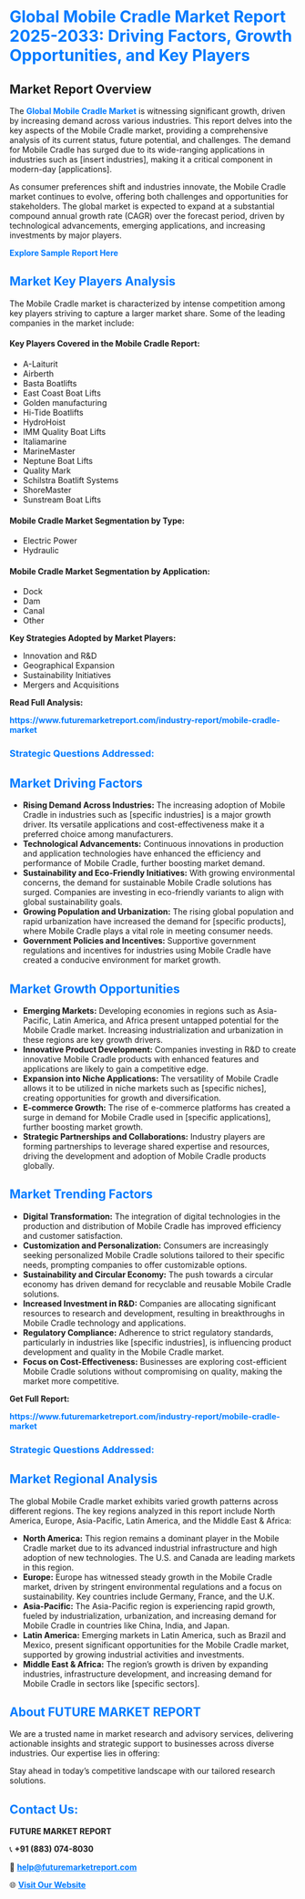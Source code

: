 <h1 style="color: #007BFF;">Global Mobile Cradle Market Report 2025-2033: Driving Factors, Growth Opportunities, and Key Players</h1>

<section id="overview">
<h2>Market Report Overview</h2>
<p>The <a href="https://www.futuremarketreport.com/industry-report/mobile-cradle-market" style="color: #007BFF; text-decoration: none;"><strong>Global Mobile Cradle Market</strong></a> is witnessing significant growth, driven by increasing demand across various industries. This report delves into the key aspects of the Mobile Cradle market, providing a comprehensive analysis of its current status, future potential, and challenges. The demand for Mobile Cradle has surged due to its wide-ranging applications in industries such as [insert industries], making it a critical component in modern-day [applications].</p>
<p>As consumer preferences shift and industries innovate, the Mobile Cradle market continues to evolve, offering both challenges and opportunities for stakeholders. The global market is expected to expand at a substantial compound annual growth rate (CAGR) over the forecast period, driven by technological advancements, emerging applications, and increasing investments by major players.</p>
</section>

<section id="overview">
<p><a href="https://www.futuremarketreport.com/request-sample/reportId=35993" style="color: #007BFF; text-decoration: none;"><strong>Explore Sample Report Here</strong></a></p>
</section>

<section id="key-players">
<h2 style="color: #007BFF;">Market Key Players Analysis</h2>
<p>The Mobile Cradle market is characterized by intense competition among key players striving to capture a larger market share. Some of the leading companies in the market include:</p>
<h4>Key Players Covered in the Mobile Cradle Report:</h4>
<ul><li>A-Laiturit</li><li>Airberth</li><li>Basta Boatlifts</li><li>East Coast Boat Lifts</li><li>Golden manufacturing</li><li>Hi-Tide Boatlifts</li><li>HydroHoist</li><li>IMM Quality Boat Lifts</li><li>Italiamarine</li><li>MarineMaster</li><li>Neptune Boat Lifts</li><li>Quality Mark</li><li>Schilstra Boatlift Systems</li><li>ShoreMaster</li><li>Sunstream Boat Lifts</li></ul>
<h4>Mobile Cradle Market Segmentation by Type:</h4>
<ul><li>Electric Power</li><li>Hydraulic</li></ul>

<h4>Mobile Cradle Market Segmentation by Application:</h4>
<ul><li>Dock</li><li>Dam</li><li>Canal</li><li>Other</li></ul>
<p><strong>Key Strategies Adopted by Market Players:</strong></p>
<ul>
<li>Innovation and R&D</li>
<li>Geographical Expansion</li>
<li>Sustainability Initiatives</li>
<li>Mergers and Acquisitions</li>
</ul>
</section>

<section>
<p><strong>Read Full Analysis: </strong></p><a href="https://www.futuremarketreport.com/industry-report/mobile-cradle-market" style="color: #007BFF; text-decoration: none;"><strong>https://www.futuremarketreport.com/industry-report/mobile-cradle-market</strong></a>
<h3 style="color: #007BFF;">Strategic Questions Addressed:</h3>
</section>

<section id="driving-factors">
<h2 style="color: #007BFF;">Market Driving Factors</h2>
<ul>
<li><strong>Rising Demand Across Industries:</strong> The increasing adoption of Mobile Cradle in industries such as [specific industries] is a major growth driver. Its versatile applications and cost-effectiveness make it a preferred choice among manufacturers.</li>
<li><strong>Technological Advancements:</strong> Continuous innovations in production and application technologies have enhanced the efficiency and performance of Mobile Cradle, further boosting market demand.</li>
<li><strong>Sustainability and Eco-Friendly Initiatives:</strong> With growing environmental concerns, the demand for sustainable Mobile Cradle solutions has surged. Companies are investing in eco-friendly variants to align with global sustainability goals.</li>
<li><strong>Growing Population and Urbanization:</strong> The rising global population and rapid urbanization have increased the demand for [specific products], where Mobile Cradle plays a vital role in meeting consumer needs.</li>
<li><strong>Government Policies and Incentives:</strong> Supportive government regulations and incentives for industries using Mobile Cradle have created a conducive environment for market growth.</li>
</ul>
</section>

<section id="growth-opportunities">
<h2 style="color: #007BFF;">Market Growth Opportunities</h2>
<ul>
<li><strong>Emerging Markets:</strong> Developing economies in regions such as Asia-Pacific, Latin America, and Africa present untapped potential for the Mobile Cradle market. Increasing industrialization and urbanization in these regions are key growth drivers.</li>
<li><strong>Innovative Product Development:</strong> Companies investing in R&D to create innovative Mobile Cradle products with enhanced features and applications are likely to gain a competitive edge.</li>
<li><strong>Expansion into Niche Applications:</strong> The versatility of Mobile Cradle allows it to be utilized in niche markets such as [specific niches], creating opportunities for growth and diversification.</li>
<li><strong>E-commerce Growth:</strong> The rise of e-commerce platforms has created a surge in demand for Mobile Cradle used in [specific applications], further boosting market growth.</li>
<li><strong>Strategic Partnerships and Collaborations:</strong> Industry players are forming partnerships to leverage shared expertise and resources, driving the development and adoption of Mobile Cradle products globally.</li>
</ul>
</section>

<section id="trending-factors">
<h2 style="color: #007BFF;">Market Trending Factors</h2>
<ul>
<li><strong>Digital Transformation:</strong> The integration of digital technologies in the production and distribution of Mobile Cradle has improved efficiency and customer satisfaction.</li>
<li><strong>Customization and Personalization:</strong> Consumers are increasingly seeking personalized Mobile Cradle solutions tailored to their specific needs, prompting companies to offer customizable options.</li>
<li><strong>Sustainability and Circular Economy:</strong> The push towards a circular economy has driven demand for recyclable and reusable Mobile Cradle solutions.</li>
<li><strong>Increased Investment in R&D:</strong> Companies are allocating significant resources to research and development, resulting in breakthroughs in Mobile Cradle technology and applications.</li>
<li><strong>Regulatory Compliance:</strong> Adherence to strict regulatory standards, particularly in industries like [specific industries], is influencing product development and quality in the Mobile Cradle market.</li>
<li><strong>Focus on Cost-Effectiveness:</strong> Businesses are exploring cost-efficient Mobile Cradle solutions without compromising on quality, making the market more competitive.</li>
</ul>
</section>

<section>
<p><strong>Get Full Report: </strong></p><a href="https://www.futuremarketreport.com/industry-report/mobile-cradle-market" style="color: #007BFF; text-decoration: none;"><strong>https://www.futuremarketreport.com/industry-report/mobile-cradle-market</strong></a>
<h3 style="color: #007BFF;">Strategic Questions Addressed:</h3>
</section>


<section id="regional-analysis">
<h2 style="color: #007BFF;">Market Regional Analysis</h2>
<p>The global Mobile Cradle market exhibits varied growth patterns across different regions. The key regions analyzed in this report include North America, Europe, Asia-Pacific, Latin America, and the Middle East & Africa:</p>
<ul>
<li><strong>North America:</strong> This region remains a dominant player in the Mobile Cradle market due to its advanced industrial infrastructure and high adoption of new technologies. The U.S. and Canada are leading markets in this region.</li>
<li><strong>Europe:</strong> Europe has witnessed steady growth in the Mobile Cradle market, driven by stringent environmental regulations and a focus on sustainability. Key countries include Germany, France, and the U.K.</li>
<li><strong>Asia-Pacific:</strong> The Asia-Pacific region is experiencing rapid growth, fueled by industrialization, urbanization, and increasing demand for Mobile Cradle in countries like China, India, and Japan.</li>
<li><strong>Latin America:</strong> Emerging markets in Latin America, such as Brazil and Mexico, present significant opportunities for the Mobile Cradle market, supported by growing industrial activities and investments.</li>
<li><strong>Middle East & Africa:</strong> The region’s growth is driven by expanding industries, infrastructure development, and increasing demand for Mobile Cradle in sectors like [specific sectors].</li>
</ul>
</section>

<footer>
<h2 style="color: #007BFF;">About FUTURE MARKET REPORT</h2>
<p>We are a trusted name in market research and advisory services, delivering actionable insights and strategic support to businesses across diverse industries. Our expertise lies in offering:</p>

<p>Stay ahead in today’s competitive landscape with our tailored research solutions.</p>

<h2 style="color: #007BFF;">Contact Us:</h2>
<p><strong>FUTURE MARKET REPORT</strong></p>
<p>📞 <strong>+91 (883) 074-8030</strong></p>
<p>📧 <strong><a href="mailto:help@futuremarketreport.com" style="color: #007BFF;">help@futuremarketreport.com</a></strong></p>
<p>🌐 <strong><a href="https://www.futuremarketreport.com/" style="color: #007BFF;">Visit Our Website</a></strong></p>
</footer>